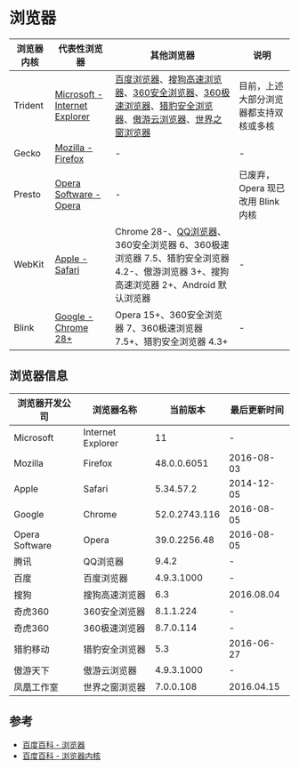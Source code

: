 # 浏览器

浏览器内核 | 代表性浏览器 | 其他浏览器 | 说明
---|---|---|---
Trident | [Microsoft - Internet Explorer](http://windows.microsoft.com/ie) | [百度浏览器](https://liulanqi.baidu.com/)、[搜狗高速浏览器](http://ie.sogou.com/)、[360安全浏览器](http://se.360.cn/)、[360极速浏览器](http://chrome.360.cn/)、[猎豹安全浏览器](http://www.liebao.cn/)、[傲游云浏览器](http://www.maxthon.cn/)、[世界之窗浏览器](http://www.theworld.cn/) | 目前，上述大部分浏览器都支持双核或多核
Gecko | [Mozilla - Firefox](http://www.mozilla.org/firefox/new/) | - | -
Presto | [Opera Software - Opera](http://www.opera.com/?utm_medium=roc&utm_source=burocratik&utm_campaign=outdatedbrowser) | - | 已废弃，Opera 现已改用 Blink 内核
WebKit | [Apple - Safari](http://www.apple.com/osx/) | Chrome 28-、[QQ浏览器](http://browser.qq.com/)、360安全浏览器 6、360极速浏览器 7.5、猎豹安全浏览器 4.2-、傲游浏览器 3+、搜狗高速浏览器 2+、Android 默认浏览器 | -
Blink | [Google - Chrome 28+](https://www.google.com/chrome/browser/desktop/) | Opera 15+、360安全浏览器 7、360极速浏览器 7.5+、猎豹安全浏览器 4.3+ | -

## 浏览器信息

浏览器开发公司 | 浏览器名称 | 当前版本 | 最后更新时间
---|---|---|---
Microsoft | Internet Explorer | 11 | -
Mozilla | Firefox | 48.0.0.6051 | 2016-08-03
Apple | Safari | 5.34.57.2 | 2014-12-05
Google | Chrome | 52.0.2743.116 | 2016-08-05
Opera Software | Opera | 39.0.2256.48 | 2016-08-05
腾讯 | QQ浏览器 | 9.4.2 | -
百度 | 百度浏览器 | 4.9.3.1000 | -
搜狗 | 搜狗高速浏览器 | 6.3 | 2016.08.04
奇虎360 | 360安全浏览器 | 8.1.1.224 | -
奇虎360 | 360极速浏览器 | 8.7.0.114 | -
猎豹移动 | 猎豹安全浏览器 | 5.3 | 2016-06-27
傲游天下 | 傲游云浏览器 | 4.9.3.1000 | -
凤凰工作室 | 世界之窗浏览器 | 7.0.0.108 | 2016.04.15

## 参考

* [百度百科 - 浏览器](http://baike.baidu.com/link?url=vcVJy64BXb8IfLsQScDvp_xgq0XoRAZM-zBv3e7tK09BU0pbP5J8I44F4eyi9MmNc9wkVMz_RzOsZz_Fk2cAxq)
* [百度百科 - 浏览器内核](http://baike.baidu.com/link?url=g97Zbq8KErYV1PrhyTQNkt00o17gCb5ZvP-pNDsAlkOLleOAZBxZBAOm8Kq1B7is3HYFTKrZqa7UAnc5ZNCb1a)
